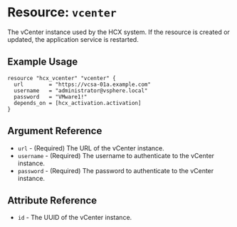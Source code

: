 # Resource: `vcenter`

The vCenter instance used by the HCX system. If the resource is created or
updated, the application service is restarted.

## Example Usage

```hcl
resource "hcx_vcenter" "vcenter" {
  url        = "https://vcsa-01a.example.com"
  username   = "administrator@vsphere.local"
  password   = "VMware1!"
  depends_on = [hcx_activation.activation]
}
```

## Argument Reference

* `url` - (Required) The URL of the vCenter instance.
* `username` - (Required) The username to authenticate to the vCenter instance.
* `password` - (Required) The password to authenticate to the vCenter instance.

## Attribute Reference

* `id` - The UUID of the vCenter instance.
